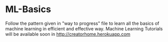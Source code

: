 # ML-Basics
Follow the pattern given in "way to progress" file to learn all the basics of machine learning in efficient and effective way. Machine Learning Tutorials will be available soon in http://creatorhome.herokuapp.com
